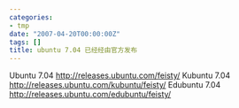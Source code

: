 ```yaml
---
categories:
- tmp
date: "2007-04-20T00:00:00Z"
tags: []
title: ubuntu 7.04 已经经由官方发布
---
```


Ubuntu 7.04 <http://releases.ubuntu.com/feisty/>
Kubuntu 7.04 <http://releases.ubuntu.com/kubuntu/feisty/>
Edubuntu  7.04 <http://releases.ubuntu.com/edubuntu/feisty/>
